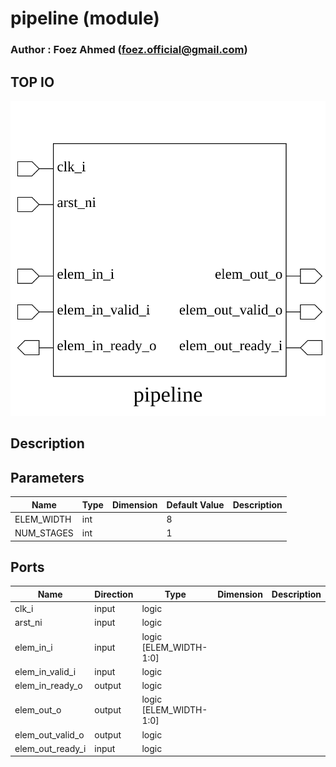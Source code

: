 # pipeline (module)

### Author : Foez Ahmed (foez.official@gmail.com)

## TOP IO
<img src="./pipeline_top.svg">

## Description


## Parameters
|Name|Type|Dimension|Default Value|Description|
|-|-|-|-|-|
|ELEM_WIDTH|int||8||
|NUM_STAGES|int||1||

## Ports
|Name|Direction|Type|Dimension|Description|
|-|-|-|-|-|
|clk_i|input|logic|||
|arst_ni|input|logic|||
|elem_in_i|input|logic [ELEM_WIDTH-1:0]|||
|elem_in_valid_i|input|logic|||
|elem_in_ready_o|output|logic|||
|elem_out_o|output|logic [ELEM_WIDTH-1:0]|||
|elem_out_valid_o|output|logic|||
|elem_out_ready_i|input|logic|||
